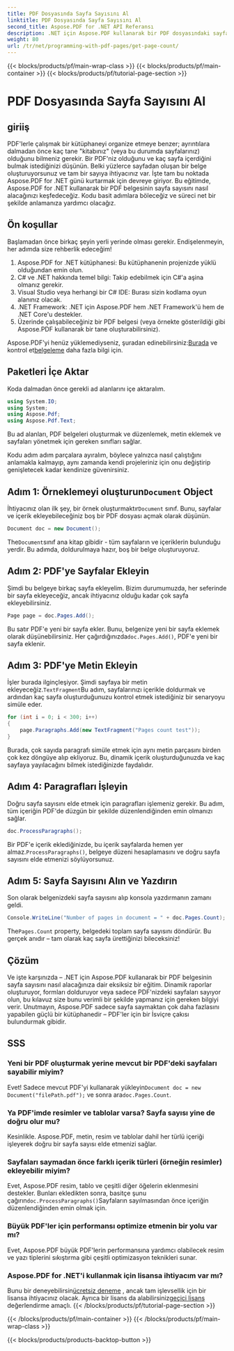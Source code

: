 ```yaml
---
title: PDF Dosyasında Sayfa Sayısını Al
linktitle: PDF Dosyasında Sayfa Sayısını Al
second_title: Aspose.PDF for .NET API Referansı
description: .NET için Aspose.PDF kullanarak bir PDF dosyasındaki sayfa sayısını nasıl alacağınızı öğrenin. Basit ve etkili bir çözüm için adım adım kılavuzumuzu izleyin.
weight: 80
url: /tr/net/programming-with-pdf-pages/get-page-count/
---
```


{{< blocks/products/pf/main-wrap-class >}}
{{< blocks/products/pf/main-container >}}
{{< blocks/products/pf/tutorial-page-section >}}

# PDF Dosyasında Sayfa Sayısını Al

## giriiş

PDF'lerle çalışmak bir kütüphaneyi organize etmeye benzer; ayrıntılara dalmadan önce kaç tane "kitabınız" (veya bu durumda sayfalarınız) olduğunu bilmeniz gerekir. Bir PDF'niz olduğunu ve kaç sayfa içerdiğini bulmak istediğinizi düşünün. Belki yüzlerce sayfadan oluşan bir belge oluşturuyorsunuz ve tam bir sayıya ihtiyacınız var. İşte tam bu noktada Aspose.PDF for .NET günü kurtarmak için devreye giriyor. Bu eğitimde, Aspose.PDF for .NET kullanarak bir PDF belgesinin sayfa sayısını nasıl alacağınızı keşfedeceğiz. Kodu basit adımlara böleceğiz ve süreci net bir şekilde anlamanıza yardımcı olacağız.

## Ön koşullar

Başlamadan önce birkaç şeyin yerli yerinde olması gerekir. Endişelenmeyin, her adımda size rehberlik edeceğim!

1. Aspose.PDF for .NET kütüphanesi: Bu kütüphanenin projenizde yüklü olduğundan emin olun.
2. C# ve .NET hakkında temel bilgi: Takip edebilmek için C#'a aşina olmanız gerekir.
3. Visual Studio veya herhangi bir C# IDE: Burası sizin kodlama oyun alanınız olacak.
4. .NET Framework: .NET için Aspose.PDF hem .NET Framework'ü hem de .NET Core'u destekler.
5. Üzerinde çalışabileceğiniz bir PDF belgesi (veya örnekte gösterildiği gibi Aspose.PDF kullanarak bir tane oluşturabilirsiniz).

 Aspose.PDF'yi henüz yüklemediyseniz, şuradan edinebilirsiniz:[Burada](https://releases.aspose.com/pdf/net/) ve kontrol et[belgeleme](https://reference.aspose.com/pdf/net/) daha fazla bilgi için.

## Paketleri İçe Aktar

Koda dalmadan önce gerekli ad alanlarını içe aktaralım.

```csharp
using System.IO;
using System;
using Aspose.Pdf;
using Aspose.Pdf.Text;
```

Bu ad alanları, PDF belgeleri oluşturmak ve düzenlemek, metin eklemek ve sayfaları yönetmek için gereken sınıfları sağlar.

Kodu adım adım parçalara ayıralım, böylece yalnızca nasıl çalıştığını anlamakla kalmayıp, aynı zamanda kendi projeleriniz için onu değiştirip genişletecek kadar kendinize güvenirsiniz.

##  Adım 1: Örneklemeyi oluşturun`Document` Object

 İhtiyacınız olan ilk şey, bir örnek oluşturmaktır`Document` sınıf. Bunu, sayfalar ve içerik ekleyebileceğiniz boş bir PDF dosyası açmak olarak düşünün.

```csharp
Document doc = new Document();
```

 The`Document`sınıf ana kitap gibidir - tüm sayfaların ve içeriklerin bulunduğu yerdir. Bu adımda, doldurulmaya hazır, boş bir belge oluşturuyoruz.

## Adım 2: PDF'ye Sayfalar Ekleyin

Şimdi bu belgeye birkaç sayfa ekleyelim. Bizim durumumuzda, her seferinde bir sayfa ekleyeceğiz, ancak ihtiyacınız olduğu kadar çok sayfa ekleyebilirsiniz.

```csharp
Page page = doc.Pages.Add();
```

 Bu satır PDF'e yeni bir sayfa ekler. Bunu, belgenize yeni bir sayfa eklemek olarak düşünebilirsiniz. Her çağırdığınızda`doc.Pages.Add()`, PDF'e yeni bir sayfa eklenir.

## Adım 3: PDF'ye Metin Ekleyin

 İşler burada ilginçleşiyor. Şimdi sayfaya bir metin ekleyeceğiz.`TextFragment`Bu adım, sayfalarınızı içerikle doldurmak ve ardından kaç sayfa oluşturduğunuzu kontrol etmek istediğiniz bir senaryoyu simüle eder.

```csharp
for (int i = 0; i < 300; i++)
{
    page.Paragraphs.Add(new TextFragment("Pages count test"));
}
```

Burada, çok sayıda paragrafı simüle etmek için aynı metin parçasını birden çok kez döngüye alıp ekliyoruz. Bu, dinamik içerik oluşturduğunuzda ve kaç sayfaya yayılacağını bilmek istediğinizde faydalıdır.

## Adım 4: Paragrafları İşleyin

Doğru sayfa sayısını elde etmek için paragrafları işlemeniz gerekir. Bu adım, tüm içeriğin PDF'de düzgün bir şekilde düzenlendiğinden emin olmanızı sağlar.

```csharp
doc.ProcessParagraphs();
```

 Bir PDF'e içerik eklediğinizde, bu içerik sayfalarda hemen yer almaz.`ProcessParagraphs()`, belgeye düzeni hesaplamasını ve doğru sayfa sayısını elde etmenizi söylüyorsunuz.

## Adım 5: Sayfa Sayısını Alın ve Yazdırın

Son olarak belgenizdeki sayfa sayısını alıp konsola yazdırmanın zamanı geldi.

```csharp
Console.WriteLine("Number of pages in document = " + doc.Pages.Count);
```

 The`Pages.Count` property, belgedeki toplam sayfa sayısını döndürür. Bu gerçek anıdır – tam olarak kaç sayfa ürettiğinizi bileceksiniz!

## Çözüm

Ve işte karşınızda – .NET için Aspose.PDF kullanarak bir PDF belgesinin sayfa sayısını nasıl alacağınıza dair eksiksiz bir eğitim. Dinamik raporlar oluşturuyor, formları dolduruyor veya sadece PDF'nizdeki sayfaları sayıyor olun, bu kılavuz size bunu verimli bir şekilde yapmanız için gereken bilgiyi verir. Unutmayın, Aspose.PDF sadece sayfa saymaktan çok daha fazlasını yapabilen güçlü bir kütüphanedir – PDF'ler için bir İsviçre çakısı bulundurmak gibidir.

## SSS

### Yeni bir PDF oluşturmak yerine mevcut bir PDF'deki sayfaları sayabilir miyim?  
 Evet! Sadece mevcut PDF'yi kullanarak yükleyin`Document doc = new Document("filePath.pdf");` ve sonra ara`doc.Pages.Count`.

### Ya PDF'imde resimler ve tablolar varsa? Sayfa sayısı yine de doğru olur mu?  
Kesinlikle. Aspose.PDF, metin, resim ve tablolar dahil her türlü içeriği işleyerek doğru bir sayfa sayısı elde etmenizi sağlar.

### Sayfaları saymadan önce farklı içerik türleri (örneğin resimler) ekleyebilir miyim?  
 Evet, Aspose.PDF resim, tablo ve çeşitli diğer öğelerin eklenmesini destekler. Bunları ekledikten sonra, basitçe şunu çağırın`doc.ProcessParagraphs()`Sayfaların sayılmasından önce içeriğin düzenlendiğinden emin olmak için.

### Büyük PDF'ler için performansı optimize etmenin bir yolu var mı?  
Evet, Aspose.PDF büyük PDF'lerin performansına yardımcı olabilecek resim ve yazı tiplerini sıkıştırma gibi çeşitli optimizasyon teknikleri sunar.

### Aspose.PDF for .NET'i kullanmak için lisansa ihtiyacım var mı?  
 Bunu bir deneyebilirsin[ücretsiz deneme](https://releases.aspose.com/) , ancak tam işlevsellik için bir lisansa ihtiyacınız olacak. Ayrıca bir lisans da alabilirsiniz[geçici lisans](https://purchase.aspose.com/temporary-license/) değerlendirme amaçlı.
{{< /blocks/products/pf/tutorial-page-section >}}

{{< /blocks/products/pf/main-container >}}
{{< /blocks/products/pf/main-wrap-class >}}

{{< blocks/products/products-backtop-button >}}

